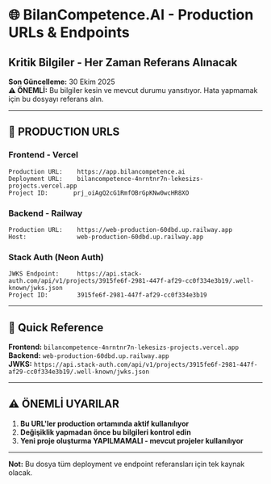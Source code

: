 # 🌐 BilanCompetence.AI - Production URLs & Endpoints
## Kritik Bilgiler - Her Zaman Referans Alınacak

**Son Güncelleme:** 30 Ekim 2025  
**⚠️ ÖNEMLİ:** Bu bilgiler kesin ve mevcut durumu yansıtıyor. Hata yapmamak için bu dosyayı referans alın.

---

## 🚀 PRODUCTION URLS

### Frontend - Vercel
```
Production URL:    https://app.bilancompetence.ai
Deployment URL:    bilancompetence-4nrntnr7n-lekesizs-projects.vercel.app
Project ID:       prj_oiAgQ2cG1RmfOBrGpKNw0wcHR8XO
```

### Backend - Railway
```
Production URL:    https://web-production-60dbd.up.railway.app
Host:              web-production-60dbd.up.railway.app
```

### Stack Auth (Neon Auth)
```
JWKS Endpoint:     https://api.stack-auth.com/api/v1/projects/3915fe6f-2981-447f-af29-cc0f334e3b19/.well-known/jwks.json
Project ID:        3915fe6f-2981-447f-af29-cc0f334e3b19
```

---

## 🔗 Quick Reference

**Frontend:** `bilancompetence-4nrntnr7n-lekesizs-projects.vercel.app`  
**Backend:** `web-production-60dbd.up.railway.app`  
**JWKS:** `https://api.stack-auth.com/api/v1/projects/3915fe6f-2981-447f-af29-cc0f334e3b19/.well-known/jwks.json`

---

## ⚠️ ÖNEMLİ UYARILAR

1. **Bu URL'ler production ortamında aktif kullanılıyor**
2. **Değişiklik yapmadan önce bu bilgileri kontrol edin**
3. **Yeni proje oluşturma YAPILMAMALI - mevcut projeler kullanılıyor**

---

**Not:** Bu dosya tüm deployment ve endpoint referansları için tek kaynak olacak.

